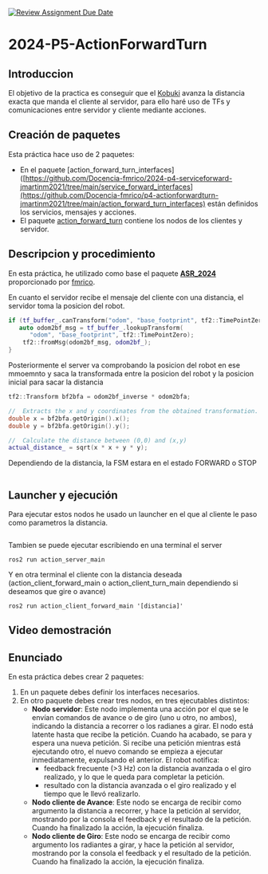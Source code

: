 [![Review Assignment Due Date](https://classroom.github.com/assets/deadline-readme-button-24ddc0f5d75046c5622901739e7c5dd533143b0c8e959d652212380cedb1ea36.svg)](https://classroom.github.com/a/upfI9pif)
# 2024-P5-ActionForwardTurn

## Introduccion
El objetivo de la practica es conseguir que el [Kobuki](https://robots.ros.org/kobuki/) avanza la distancia exacta que manda el cliente al servidor, para ello haré uso de TFs y comunicaciones entre servidor y cliente mediante acciones.

## Creación de paquetes
Esta práctica hace uso de 2 paquetes:
- En el paquete [action_forward_turn_interfaces]([https://github.com/Docencia-fmrico/2024-p4-serviceforward-jmartinm2021/tree/main/service_forward_interfaces](https://github.com/Docencia-fmrico/p4-actionforwardturn-jmartinm2021/tree/main/action_forward_turn_interfaces) están definidos los servicios, mensajes y acciones.
- El paquete [action_forward_turn](https://github.com/Docencia-fmrico/p4-actionforwardturn-jmartinm2021/tree/main/action_forward_turn_interfaces) contiene los nodos de los clientes y servidor.

## Descripcion y procedimiento
En esta práctica, he utilizado como base el paquete [**ASR_2024**](https://github.com/Docencia-fmrico/ASR_2024) proporcionado por [fmrico](https://github.com/fmrico). 

En cuanto el servidor recibe el mensaje del cliente con una distancia, el servidor toma la posicion del robot.
```cpp
if (tf_buffer_.canTransform("odom", "base_footprint", tf2::TimePointZero, &error)) {
   auto odom2bf_msg = tf_buffer_.lookupTransform(
      "odom", "base_footprint", tf2::TimePointZero);
    tf2::fromMsg(odom2bf_msg, odom2bf_);
}
```

Posteriormente el server va comprobando la posicion del robot en ese mmoemnto y saca la transformada entre la posicion del robot y la posicion inicial para sacar la distancia
```cpp
tf2::Transform bf2bfa = odom2bf_inverse * odom2bfa;

//  Extracts the x and y coordinates from the obtained transformation.
double x = bf2bfa.getOrigin().x();
double y = bf2bfa.getOrigin().y();

//  Calculate the distance between (0,0) and (x,y)
actual_distance_ = sqrt(x * x + y * y);
```

Dependiendo de la distancia, la FSM estara en el estado FORWARD o STOP
```cpp

```
## Launcher y ejecución
Para ejecutar estos nodos he usado un launcher en el que al cliente le paso como parametros la distancia.
```cpp
```

Tambien se puede ejecutar escribiendo en una terminal el server
```shell
ros2 run action_server_main
```

Y en otra terminal el cliente con la distancia deseada (action_client_forward_main o action_client_turn_main dependiendo si deseamos que gire o avance)
```shell
ros2 run action_client_forward_main '[distancia]'
```
## Video demostración
  
## Enunciado
En esta práctica debes crear 2 paquetes:

1. En un paquete debes definir los interfaces necesarios.
2. En otro paquete debes crear tres nodos, en tres ejecutables distintos:
    * **Nodo servidor**: Este nodo implementa una acción por el que se le envían comandos de avance o de giro (uno u otro, no ambos), indicando la distancia a recorrer o los radianes a girar. El nodo está latente hasta que recibe la petición. Cuando ha acabado, se para y espera una nueva petición. Si recibe una petición mientras está ejecutando otro, el nuevo comando se empieza a ejecutar inmediatamente, expulsando el anterior. El robot notifica:
        *  feedback frecuente (>3 Hz) con la distancia avanzada o el giro realizado, y lo que le queda para completar la petición.
        *  resultado con la distancia avanzada o el giro realizado y el tiempo que le llevó realizarlo.
    * **Nodo cliente de Avance**: Este nodo se encarga de recibir como argumento la distancia a recorrer, y hace la petición al servidor, mostrando por la consola el feedback y el resultado de la petición. Cuando ha finalizado la acción, la ejecución finaliza.
    * **Nodo cliente de Giro**: Este nodo se encarga de recibir como argumento los radiantes a girar, y hace la petición al servidor, mostrando por la consola el feedback y el resultado de la petición. Cuando ha finalizado la acción, la ejecución finaliza.
